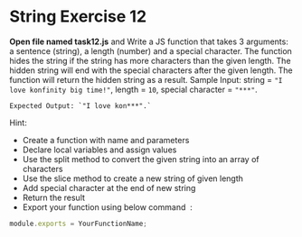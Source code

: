# String Exercise 12


**Open file named task12.js** and Write a JS function that takes 3 arguments: a sentence (string), a length (number) and a special character.
 The function hides the string if the string has more characters than the given length.
  The hidden string will end with the special characters after the given length.
   The function will return the hidden string as a result. Sample Input: string = `"I love konfinity big time!"`,
    length = `10`, 
    special character = `"***"`.
   
    Expected Output: `"I love kon***".`

Hint:

- Create a function with name and parameters
- Declare local variables and assign values
- Use the split method to convert the given string into an array of characters
- Use the slice method to create a new string of given length
- Add special character at the end of new string 
- Return the result
- Export your function using below command  :

```js
module.exports = YourFunctionName;
```
